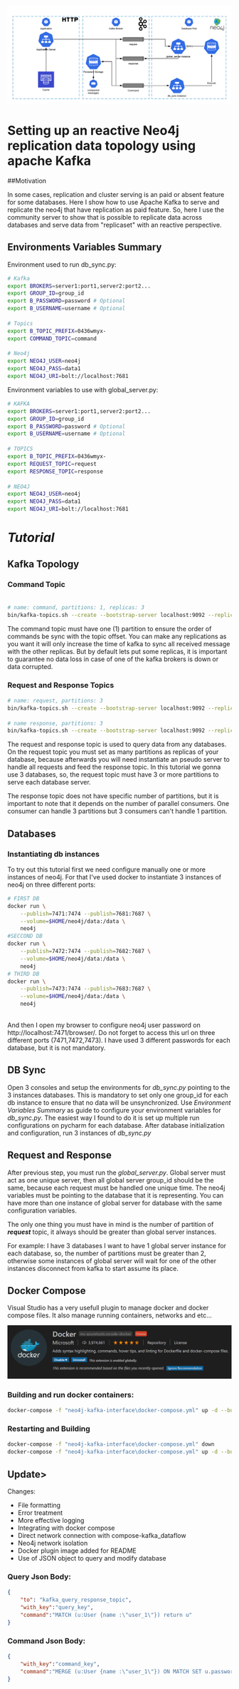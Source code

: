 ![Header Image](https://raw.githubusercontent.com/calebebrim/neo4j-kafka-interface/master/images/header.png)

# Setting up an reactive Neo4j replication data topology using apache Kafka 

##Motivation

In some cases, replication and cluster serving is an paid or absent feature for some databases.
Here I show how to use Apache Kafka to serve and replicate the neo4j that have replication as paid feature. 
So, here I use the community server to show that is possible to replicate data across databases and serve data from
"replicaset" with an reactive perspective. 
  



## **Environments Variables Summary**



Environment used to run db_sync.py:
````bash
# Kafka
export BROKERS=server1:port1,server2:port2...
export GROUP_ID=group_id
export B_PASSWORD=password # Optional
export B_USERNAME=username # Optional

# Topics
export B_TOPIC_PREFIX=0436wmyx-
export COMMAND_TOPIC=command

# Neo4j
export NEO4J_USER=neo4j
export NEO4J_PASS=data1
export NEO4J_URI=bolt://localhost:7681
````  


Environment variables to use with global_server.py:
```bash
# KAFKA
export BROKERS=server1:port1,server2:port2...
export GROUP_ID=group_id
export B_PASSWORD=password # Optional
export B_USERNAME=username # Optional

# TOPICS
export B_TOPIC_PREFIX=0436wmyx-
export REQUEST_TOPIC=request
export RESPONSE_TOPIC=response

# NEO4J
export NEO4J_USER=neo4j
export NEO4J_PASS=data1
export NEO4J_URI=bolt://localhost:7681

```
# ***Tutorial***


## Kafka Topology

### Command Topic
````bash

# name: command, partitions: 1, replicas: 3 
bin/kafka-topics.sh --create --bootstrap-server localhost:9092 --replication-factor 3 --partitions 1 --topic command

````
The command topic must have one (1) partition to ensure the order of commands be sync with the topic offset. 
You can make any replications as you want it will only increase the time of kafka to sync all received message with 
the other replicas. 
But by default lets put some replicas, 
it is important to guarantee no data loss in case of one of 
the kafka brokers is down or data corrupted.  

### Request and Response Topics
````bash
# name: request, partitions: 3
bin/kafka-topics.sh --create --bootstrap-server localhost:9092 --replication-factor 3 --partitions 3 --topic request

# name response, partitions: 3  
bin/kafka-topics.sh --create --bootstrap-server localhost:9092 --replication-factor 3 --partitions 3 --topic response

````
The request and response topic is used to query data from any databases. 
On the request topic you must set as many partitions as replicas of your database, because afterwards you will need
instantiate an pseudo server to handle all requests and feed the response topic.
In this tutorial we gonna use 3 databases, so, 
the request topic must have 3 or more partitions to serve each database server. 

The response topic does not have specific number of partitions,
but it is important to note that it depends on the number of parallel consumers.
One consumer can handle 3 partitions but 3 consumers can't handle 1 partition.


## Databases

### Instantiating db instances
To try out this tutorial first we need configure manually one or more instances of neo4j. 
For that I've used docker to instantiate 3 instances of neo4j on three different ports: 
````bash
# FIRST DB 
docker run \
    --publish=7471:7474 --publish=7681:7687 \
    --volume=$HOME/neo4j/data:/data \
    neo4j
#SECCOND DB
docker run \
    --publish=7472:7474 --publish=7682:7687 \
    --volume=$HOME/neo4j/data:/data \
    neo4j
# THIRD DB
docker run \
    --publish=7473:7474 --publish=7683:7687 \
    --volume=$HOME/neo4j/data:/data \
    neo4j
    

````

And then I open my browser to configure neo4j user password on http://localhost:7471/browser/. 
Do not forget to access this url on three different ports (7471,7472,7473).
I have used 3 different passwords for each database, but it is not mandatory. 

## DB Sync
Open 3 consoles and setup the environments for _db_sync.py_ pointing to the 3 instances databases. 
This is mandatory to set only one group_id for each db instance to ensure that no data will be unsynchronized.
Use _Environment Variables Summary_ as guide to configure your environment variables for _db_sync.py_. 
The easiest way I found to do it is set up multiple run configurations on pycharm for each database.
After database initialization and configuration, run 3 instances of _db_sync.py_ 

## Request and Response

After previous step, you must run the _global_server.py_. Global server must act as one unique server, 
then all global server group_id should be the same, because each request must be handled one unique time. 
The neo4j variables must be pointing to the database that it is representing. 
You can have more than one instance of global server for database with the same configuration variables.

The only one thing you must have in mind is the number of partition of ***_request_*** topic, it always should be 
greater than global server instances.

For example: 
I have 3 databases I want to have 1 global server instance for each database, so, 
the number of partitions must be greater than 2, otherwise some instances of global server will wait for one of the other
instances disconnect from kafka to start assume its place.  

  

## Docker Compose

Visual Studio has a very usefull plugin to manage docker and docker compose files. It also manage running containers,
networks and etc...

![Plugin Image](https://raw.githubusercontent.com/calebebrim/neo4j-kafka-interface/master/images/docker_plugin.png)



### Building and run docker containers: 
````bash
docker-compose -f "neo4j-kafka-interface\docker-compose.yml" up -d --build
````
### Restarting and Building
````bash
docker-compose -f "neo4j-kafka-interface\docker-compose.yml" down
docker-compose -f "neo4j-kafka-interface\docker-compose.yml" up -d --build

````

## Update> 

Changes: 
- File formatting
- Error treatment
- More effective logging
- Integrating with docker compose
- Direct network connection with compose-kafka_dataflow
- Neo4j network isolation
- Docker plugin image added for README
- Use of JSON object to query and modify database

### Query Json Body: 

`````json
{ 
    "to": "kafka_query_response_topic",
    "with_key":"query_key",
    "command":"MATCH (u:User {name :\"user_1\"}) return u"
}
`````

### Command Json Body: 
````json
{ 
    "with_key":"command_key",
    "command":"MERGE (u:User {name :\"user_1\"}) ON MATCH SET u.password = \"pass\" "
}
````